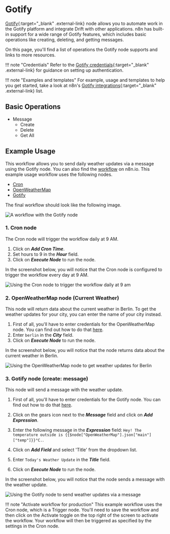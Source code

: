 # Gotify

[Gotify](https://gotify.net/){:target="_blank" .external-link} node allows you to automate work in the Gotify platform and integrate Drift with other applications. n8n has built-in support for a wide range of Gotify features, which includes basic operations like creating, deleting, and getting messages. 

On this page, you'll find a list of operations the Gotify node supports and links to more resources.

!!! note "Credentials"
    Refer to the [Gotify credentials](https://docs.n8n.io/integrations/builtin/credentials/gotify/){:target="_blank" .external-link} for guidance on setting up authentication. 

!!! note "Examples and templates"
    For example, usage and templates to help you get started, take a look at n8n's [Gotify integrations](https://n8n.io/integrations/gotify/){:target="_blank" .external-link} list.


## Basic Operations

* Message
    * Create
    * Delete
    * Get All

## Example Usage

This workflow allows you to send daily weather updates via a message using the Gotify node. You can also find the [workflow](https://n8n.io/workflows/774) on n8n.io. This example usage workflow uses the following nodes.
- [Cron](/integrations/builtin/core-nodes/n8n-nodes-base.cron/)
- [OpenWeatherMap](/integrations/builtin/app-nodes/n8n-nodes-base.openweathermap/)
- [Gotify]()

The final workflow should look like the following image.

![A workflow with the Gotify node](/_images/integrations/builtin/app-nodes/gotify/workflow.png)

### 1. Cron node

The Cron node will trigger the workflow daily at 9 AM.

1. Click on ***Add Cron Time***.
2. Set hours to 9 in the ***Hour*** field.
3. Click on ***Execute Node*** to run the node.

In the screenshot below, you will notice that the Cron node is configured to trigger the workflow every day at 9 AM.

![Using the Cron node to trigger the workflow daily at 9 am](/_images/integrations/builtin/app-nodes/gotify/cron_node.png)

### 2. OpenWeatherMap node (Current Weather)

This node will return data about the current weather in Berlin. To get the weather updates for your city, you can enter the name of your city instead.

1. First of all, you'll have to enter credentials for the OpenWeatherMap node. You can find out how to do that [here](/integrations/builtin/credentials/openweathermap/).
2. Enter `berlin` in the ***City*** field.
3. Click on ***Execute Node*** to run the node.

In the screenshot below, you will notice that the node returns data about the current weather in Berlin.

![Using the OpenWeatherMap node to get weather updates for Berlin](/_images/integrations/builtin/app-nodes/gotify/openweathermap_node.png)

### 3. Gotify node (create: message)

This node will send a message with the weather update.

1. First of all, you'll have to enter credentials for the Gotify node. You can find out how to do that [here](/integrations/builtin/credentials/gotify/).
2. Click on the gears icon next to the ***Message*** field and click on ***Add Expression***.

3. Enter the following message in the ***Expression*** field: `Hey! The temperature outside is {{$node["OpenWeatherMap"].json["main"]["temp"]}}°C.`.
4. Click on ***Add Field*** and select 'Title' from the dropdown list.
5. Enter `Today's Weather Update` in the ***Title*** field.
6. Click on ***Execute Node*** to run the node.


In the screenshot below, you will notice that the node sends a message with the weather update.

![Using the Gotify node to send weather updates via a message](/_images/integrations/builtin/app-nodes/gotify/gotify_node.png)

!!! note "Activate workflow for production"
    This example workflow uses the Cron node, which is a Trigger node. You'll need to save the workflow and then click on the Activate toggle on the top right of the screen to activate the workflow. Your workflow will then be triggered as specified by the settings in the Cron node.

